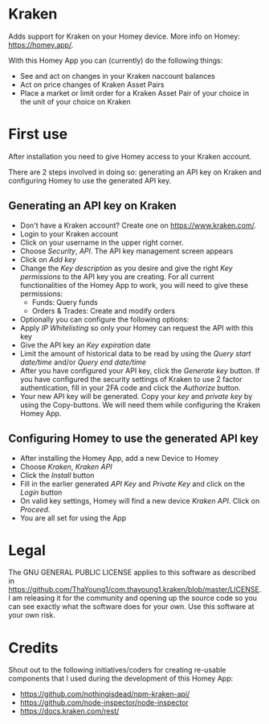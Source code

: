 # Kraken

Adds support for Kraken on your Homey device. More info on Homey: https://homey.app/.

With this Homey App you can (currently) do the following things:
- See and act on changes in your Kraken naccount balances 
- Act on price changes of Kraken Asset Pairs
- Place a market or limit order for a Kraken Asset Pair of your choice in the unit of your choice on Kraken

# First use
After installation you need to give Homey access to your Kraken account. 

There are 2 steps involved in doing so: generating an API key on Kraken and configuring Homey to use the generated API key.

## Generating an API key on Kraken
- Don't have a Kraken account? Create one on https://www.kraken.com/.
- Login to your Kraken account 
- Click on your username in the upper right corner. 
- Choose *Security*, *API*. The API key management screen appears
- Click on *Add key*
- Change the *Key description* as you desire and give the right *Key permissions* to the API key you are creating. For all current functionalities of the Homey App to work, you will need to give these permissions:
  - Funds: Query funds
  - Orders & Trades: Create and modify orders
-  Optionally you can configure the following options:
  -  Apply *IP Whitelisting* so only your Homey can request the API with this key
  -  Give the API key an *Key expiration* date
  -  Limit the amount of historical data to be read by using the *Query start date/time* and/or *Query end date/time* 
- After you have configured your API key, click the *Generate key* button. If you have configured the security settings of Kraken to use 2 factor authentication, fill in your 2FA code and click the *Authorize* button.
- Your new API key will be generated. Copy your *key* and *private key* by using the Copy-buttons. We will need them while configuring the Kraken Homey App. 

## Configuring Homey to use the generated API key
- After installing the Homey App, add a new Device to Homey
- Choose *Kraken*, *Kraken API*
- Click the *Install* button
- Fill in the earlier generated *API Key* and *Private Key* and click on the *Login* button
- On valid key settings, Homey will find a new device *Kraken API*. Click on *Proceed*.
- You are all set for using the App

# Legal
The GNU GENERAL PUBLIC LICENSE applies to this software as described in https://github.com/ThaYoung1/com.thayoung1.kraken/blob/master/LICENSE.
I am releasing it for the community and opening up the source code so you can see exactly what the software does for your own. Use this software at your own risk.

# Credits
Shout out to the following initiatives/coders for creating re-usable components that I used during the development of this Homey App:
- https://github.com/nothingisdead/npm-kraken-api/
- https://github.com/node-inspector/node-inspector
- https://docs.kraken.com/rest/
